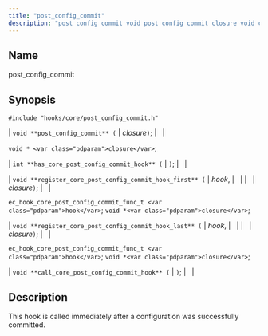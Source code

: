 ```yaml
---
title: "post_config_commit"
description: "post config commit void post config commit closure void closure int has core post config commit hook void register core post config commit hook first hook closure ec hook core post config commit func t hook void closure void register core post config commit hook last hook closure ec hook..."
---
```


<a name="hooks.core.post_config_commit"></a> 
## Name

post_config_commit

## Synopsis

`#include "hooks/core/post_config_commit.h"`

| `void **post_config_commit** (` | <var class="pdparam">closure</var>`)`; |   |

`void * <var class="pdparam">closure</var>`;

| `int **has_core_post_config_commit_hook** (` | `)`; |   |

| `void **register_core_post_config_commit_hook_first** (` | <var class="pdparam">hook</var>, |   |
|   | <var class="pdparam">closure</var>`)`; |   |

`ec_hook_core_post_config_commit_func_t <var class="pdparam">hook</var>`;
`void *<var class="pdparam">closure</var>`;

| `void **register_core_post_config_commit_hook_last** (` | <var class="pdparam">hook</var>, |   |
|   | <var class="pdparam">closure</var>`)`; |   |

`ec_hook_core_post_config_commit_func_t <var class="pdparam">hook</var>`;
`void *<var class="pdparam">closure</var>`;

| `void **call_core_post_config_commit_hook** (` | `)`; |   |

<a name="idp42736112"></a> 
## Description

This hook is called immediately after a configuration was successfully committed.